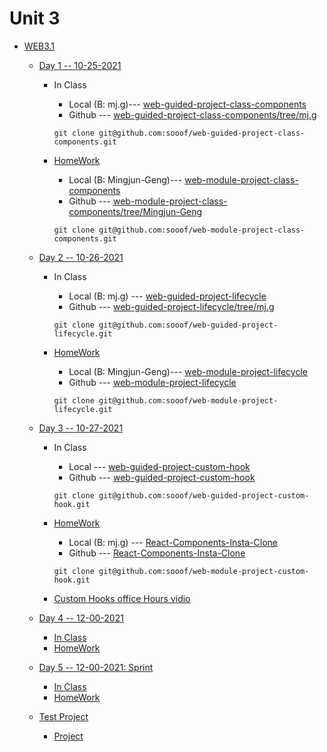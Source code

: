 # Unit 3

* [WEB3.1](<#>)

     * [Day 1 -- 10-25-2021](<#>)
     
         * In Class
            * Local (B: mj.g)--- [web-guided-project-class-components](<./LSchoolProject/web-guided-project-class-components/>)
            * Github --- [web-guided-project-class-components/tree/mj.g](<https://github.com/sooof/web-guided-project-class-components/tree/mj.g>)

            ```
            git clone git@github.com:sooof/web-guided-project-class-components.git
            ```
        * [HomeWork](<#>)
            * Local (B: Mingjun-Geng)--- [web-module-project-class-components](<./LSchoolProject/React-Components-Insta-Clone/>)
            * Github --- [web-module-project-class-components/tree/Mingjun-Geng](<>)

            ```
            git clone git@github.com:sooof/web-module-project-class-components.git
            ```
     * [Day 2 -- 10-26-2021](<#>)
     
         * In Class
            * Local (B: mj.g) --- [web-guided-project-lifecycle](<./LSchoolProject/web-guided-project-lifecycle/>)
            * Github --- [web-guided-project-lifecycle/tree/mj.g](<https://github.com/sooof/web-guided-project-lifecycle/tree/mj.g>)

            ```
            git clone git@github.com:sooof/web-guided-project-lifecycle.git
            ```
        * [HomeWork](<#>)
            * Local (B: Mingjun-Geng)--- [web-module-project-lifecycle ](<./LSchoolProject/web-module-project-lifecycle/>)
            * Github --- [web-module-project-lifecycle ](<https://github.com/sooof/web-module-project-lifecycle/tree/Mingjun-Geng>)

            ```
            git clone git@github.com:sooof/web-module-project-lifecycle.git
            ```
     * [Day 3 -- 10-27-2021](<#>)
     
         * In Class
            * Local --- [web-guided-project-custom-hook](<./LSchoolProject/web-guided-project-custom-hook/>)
            * Github --- [web-guided-project-custom-hook](<https://github.com/sooof/web-guided-project-custom-hook/tree/mj.g>)

            ```
            git clone git@github.com:sooof/web-guided-project-custom-hook.git
            ```
        * [HomeWork](<#>)
            * Local (B: mj.g)  --- [React-Components-Insta-Clone](<./LSchoolProject/web-module-project-custom-hook/>)
            * Github --- [React-Components-Insta-Clone](<https://github.com/sooof/web-module-project-custom-hook>)

            ```
            git clone git@github.com:sooof/web-module-project-custom-hook.git
            ```
        * [Custom Hooks office Hours vidio](<https://www.youtube.com/watch?v=lkmiNfWXbtU>)

     * [Day 4 -- 12-00-2021](<#>)
        * [In Class](<#>)
        * [HomeWork](<#>)
     * [Day 5 -- 12-00-2021: Sprint](<#>)
        * [In Class](<#>)
        * [HomeWork](<#>)
     * [Test Project](<#>)
        * [Project](<#>)